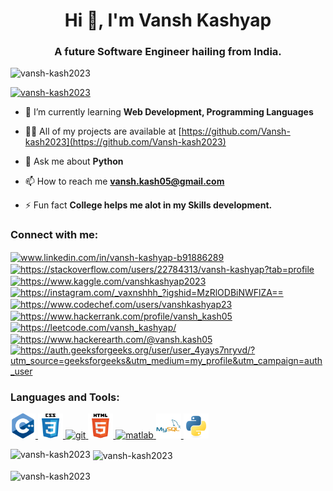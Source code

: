 <h1 align="center">Hi 👋, I'm Vansh Kashyap</h1>
<h3 align="center">A future Software Engineer hailing from India.</h3>

<p align="left"> <img src="https://komarev.com/ghpvc/?username=vansh-kash2023&label=Profile%20views&color=0e75b6&style=flat" alt="vansh-kash2023" /> </p>

<p align="left"> <a href="https://github.com/ryo-ma/github-profile-trophy"><img src="https://github-profile-trophy.vercel.app/?username=vansh-kash2023" alt="vansh-kash2023" /></a> </p>

- 🌱 I’m currently learning **Web Development, Programming Languages**

- 👨‍💻 All of my projects are available at [https://github.com/Vansh-kash2023](https://github.com/Vansh-kash2023)

- 💬 Ask me about **Python**

- 📫 How to reach me **vansh.kash05@gmail.com**

- ⚡ Fun fact **College helps me alot in my Skills development.**

<h3 align="left">Connect with me:</h3>
<p align="left">
<a href="https://www.linkedin.com/in/vansh-kashyap-b91886289/" target="blank"><img align="center" src="https://raw.githubusercontent.com/rahuldkjain/github-profile-readme-generator/master/src/images/icons/Social/linked-in-alt.svg" alt="www.linkedin.com/in/vansh-kashyap-b91886289" height="30" width="40" /></a>
<a href="https://stackoverflow.com/users/22784313/vansh-kashyap?tab=profile" target="blank"><img align="center" src="https://raw.githubusercontent.com/rahuldkjain/github-profile-readme-generator/master/src/images/icons/Social/stack-overflow.svg" alt="https://stackoverflow.com/users/22784313/vansh-kashyap?tab=profile" height="30" width="40" /></a>
<a href="https://kaggle.com/vanshkashyap2023" target="blank"><img align="center" src="https://raw.githubusercontent.com/rahuldkjain/github-profile-readme-generator/master/src/images/icons/Social/kaggle.svg" alt="https://www.kaggle.com/vanshkashyap2023" height="30" width="40" /></a>
<a href="https://instagram.com/_vaxnshhh_?igshid=MzRlODBiNWFlZA==" target="blank"><img align="center" src="https://raw.githubusercontent.com/rahuldkjain/github-profile-readme-generator/master/src/images/icons/Social/instagram.svg" alt="https://instagram.com/_vaxnshhh_?igshid=MzRlODBiNWFlZA==" height="30" width="40" /></a>
<a href="https://www.codechef.com/users/vanshkashyap23" target="blank"><img align="center" src="https://cdn.jsdelivr.net/npm/simple-icons@3.1.0/icons/codechef.svg" alt="https://www.codechef.com/users/vanshkashyap23" height="30" width="40" /></a>
<a href="https://www.hackerrank.com/profile/vansh_kash05" target="blank"><img align="center" src="https://raw.githubusercontent.com/rahuldkjain/github-profile-readme-generator/master/src/images/icons/Social/hackerrank.svg" alt="https://www.hackerrank.com/profile/vansh_kash05" height="30" width="40" /></a>
<a href="https://www.leetcode.com/vansh_kashyap/" target="blank"><img align="center" src="https://raw.githubusercontent.com/rahuldkjain/github-profile-readme-generator/master/src/images/icons/Social/leet-code.svg" alt="https://leetcode.com/vansh_kashyap/" height="30" width="40" /></a>
<a href="https://www.hackerearth.com/@vansh.kash05" target="blank"><img align="center" src="https://raw.githubusercontent.com/rahuldkjain/github-profile-readme-generator/master/src/images/icons/Social/hackerearth.svg" alt="https://www.hackerearth.com/@vansh.kash05" height="30" width="40" /></a>
<a href="https://auth.geeksforgeeks.org/user/user_4yays7nryvd/?utm_source=geeksforgeeks&utm_medium=my_profile&utm_campaign=auth_user" target="blank"><img align="center" src="https://raw.githubusercontent.com/rahuldkjain/github-profile-readme-generator/master/src/images/icons/Social/geeks-for-geeks.svg" alt="https://auth.geeksforgeeks.org/user/user_4yays7nryvd/?utm_source=geeksforgeeks&utm_medium=my_profile&utm_campaign=auth_user" height="30" width="40" /></a>
</p>

<h3 align="left">Languages and Tools:</h3>
<p align="left"> <a href="https://www.w3schools.com/cpp/" target="_blank" rel="noreferrer"> <img src="https://raw.githubusercontent.com/devicons/devicon/master/icons/cplusplus/cplusplus-original.svg" alt="cplusplus" width="40" height="40"/> </a> <a href="https://www.w3schools.com/css/" target="_blank" rel="noreferrer"> <img src="https://raw.githubusercontent.com/devicons/devicon/master/icons/css3/css3-original-wordmark.svg" alt="css3" width="40" height="40"/> </a> <a href="https://git-scm.com/" target="_blank" rel="noreferrer"> <img src="https://www.vectorlogo.zone/logos/git-scm/git-scm-icon.svg" alt="git" width="40" height="40"/> </a> <a href="https://www.w3.org/html/" target="_blank" rel="noreferrer"> <img src="https://raw.githubusercontent.com/devicons/devicon/master/icons/html5/html5-original-wordmark.svg" alt="html5" width="40" height="40"/> </a> <a href="https://www.mathworks.com/" target="_blank" rel="noreferrer"> <img src="https://upload.wikimedia.org/wikipedia/commons/2/21/Matlab_Logo.png" alt="matlab" width="40" height="40"/> </a> <a href="https://www.mysql.com/" target="_blank" rel="noreferrer"> <img src="https://raw.githubusercontent.com/devicons/devicon/master/icons/mysql/mysql-original-wordmark.svg" alt="mysql" width="40" height="40"/> </a> <a href="https://www.python.org" target="_blank" rel="noreferrer"> <img src="https://raw.githubusercontent.com/devicons/devicon/master/icons/python/python-original.svg" alt="python" width="40" height="40"/> </a> </p>

<p><img align="left" src="https://github-readme-stats.vercel.app/api/top-langs?username=vansh-kash2023&show_icons=true&locale=en&layout=compact" alt="vansh-kash2023" /></p>

<p>&nbsp;<img align="center" src="https://github-readme-stats.vercel.app/api?username=vansh-kash2023&show_icons=true&locale=en" alt="vansh-kash2023" /></p>

<p><img align="center" src="https://github-readme-streak-stats.herokuapp.com/?user=vansh-kash2023&" alt="vansh-kash2023" /></p>
